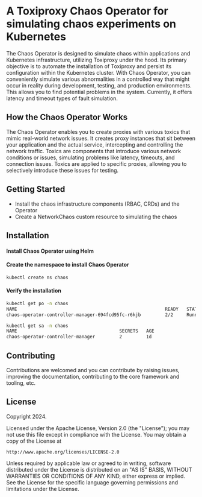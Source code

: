 # A Toxiproxy Chaos Operator for simulating chaos experiments on Kubernetes
The Chaos Operator is designed to simulate chaos within applications and Kubernetes infrastructure, utilizing Toxiproxy under the hood. Its primary objective is to automate the installation of Toxiproxy and persist its configuration within the Kubernetes cluster.
With Chaos Operator, you can conveniently simulate various abnormalities in a controlled way that might occur in reality during development, testing, and production environments. This allows you to find potential problems in the system. Currently, it offers latency and timeout types of fault simulation.


## How the Chaos Operator Works
The Chaos Operator enables you to create proxies with various toxics that mimic real-world network issues. It creates proxy instances that sit between your application and the actual service, intercepting and controlling the network traffic. Toxics are components that introduce various network conditions or issues, simulating problems like latency, timeouts, and connection issues. Toxics are applied to specific proxies, allowing you to selectively introduce these issues for testing.

## Getting Started

* Install the chaos infrastructure components (RBAC, CRDs) and the Operator 
* Create a NetworkChaos custom resource to simulating the chaos

## Installation

#### Install Chaos Operator using Helm

#### Create the namespace to install Chaos Operator

```
kubectl create ns chaos
```

#### Verify the installation

```bash
kubectl get po -n chaos
NAME                                                       READY   STATUS    RESTARTS          AGE
chaos-operator-controller-manager-694fcd95fc-r6kjb         2/2     Running   0                 1d
```
```bash
kubectl get sa -n chaos
NAME                                      SECRETS   AGE
chaos-operator-controller-manager         2         1d
```



## Contributing
Contributions are welcomed and you can contribute by raising issues, improving the documentation, contributing to the core framework and tooling, etc.

## License

Copyright 2024.

Licensed under the Apache License, Version 2.0 (the "License");
you may not use this file except in compliance with the License.
You may obtain a copy of the License at

    http://www.apache.org/licenses/LICENSE-2.0

Unless required by applicable law or agreed to in writing, software
distributed under the License is distributed on an "AS IS" BASIS,
WITHOUT WARRANTIES OR CONDITIONS OF ANY KIND, either express or implied.
See the License for the specific language governing permissions and
limitations under the License.

